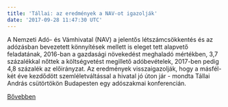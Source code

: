 ```yaml
---
title: 'Tállai: az eredmények a NAV-ot igazolják'
date: '2017-09-28 11:47:30 UTC'
---
```


A Nemzeti Adó- és Vámhivatal (NAV) a jelentős létszámcsökkentés és az adózásban bevezetett könnyítések mellett is eleget tett alapvető feladatának, 2016-ban a gazdasági növekedést meghaladó mértékben, 3,7 százalékkal nőttek a költségvetést megillető adóbevételek, 2017-ben pedig 4,8 százalék az előirányzat. Az eredmények visszaigazolják, hogy a másfél-két éve kezdődött szemléletváltással a hivatal jó úton jár - mondta Tállai András csütörtökön Budapesten egy adószakmai konferencián.


[Bővebben](http://ift.tt/2k5tekr)

